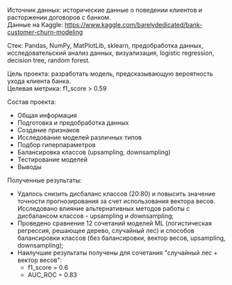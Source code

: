Источник данных: исторические данные о поведении клиентов и расторжении договоров с банком. \
Данные на Kaggle: https://www.kaggle.com/barelydedicated/bank-customer-churn-modeling

Стек: Pandas, NumPy, MatPlotLib, sklearn, предобработка данных, исследовательский анализ данных, визуализация, logistic regression, decision tree, random forest.

Цель проекта: разработать модель, предсказывающую вероятность ухода клиента банка. \
Целевая метрика: f1_score > 0.59 

Состав проекта:
- Общая информация
- Подготовка и предобработка данных
- Создание признаков
- Исследование моделей различных типов 
- Подбор гиперпараметров
- Балансировка классов (upsampling, downsampling)
- Тестирование моделей
- Выводы

Полученные результаты:
- Удалось снизить дисбаланс классов (20:80) и повысить значение точности прогнозирования за счет использования вектора весов. Исследовано влияние альтернативных методов работы с дисбалансом классов - upsampling и downsampling;
- Проведено сравнение 12 сочетаний моделей ML (логистическая регрессия, решающее дерево, случайный лес) и способов балансировки классов (без балансировки, вектор весов, upsampling, downsampling);
- Наилучшие результаты получены для сочетания "случайный лес + вектор весов":
  - f1_score = 0.6
  - AUC_ROC = 0.83
